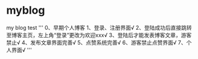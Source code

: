 # myblog
my blog test
'''
    0、早期个人博客
    1、登录、注册界面√
    2、登陆成功后直接跳转至博客主页，左上角“登录”更改为欢迎xxx√
    3、登陆后才能发表博客文章，游客禁止√
    4、发布文章界面完善√
    5、点赞系统完善√
    6、游客禁止点赞界面√
    7、个人界面√
'''

